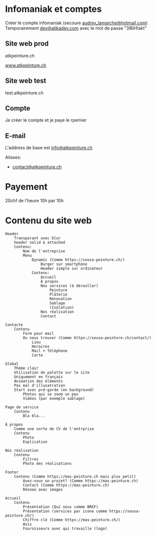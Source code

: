 # Infomaniak et comptes

Créer le compte infomaniak (secoure audrey_lamarche@hotmail.com)
Temporairement dev@alikadev.com avec le mot de passe "3lBiH!akt"

## Site web prod

atkpeinture.ch

www.atkpeinture.ch

## Site web test

test.atkpeinture.ch

## Compte

Je créer le compte et je paye le rpemier

## E-mail

L'address de base est info@atkpeinture.ch

Aliases:

- contact@atkpeinture.ch

# Payement

20chf de l'heure
10h par 10h

# Contenu du site web

```
Header
	Transparant avec blur
	header solid & attached
	Contenu:
		Nom de l'entreprise
		Menu
			Dynamic (Comme https://sousa-peinture.ch/)
				Burger sur smartphone
				Header simple sur ordinateur
			Contenu:
				Accueil
				À propos
				Nos services (à dérouller)
					Peinture
					Plâterie
					Rénovation
					Sablage
					(Isolation)
				Nos réalisation
				Contact

Contacte 
	Contenu
		Form pour mail
		Ou nous trouver (Comme https://sousa-peinture.ch/contact/)
			Lieu
			Horaires
			Mail + Téléphone
			Carte

Global
	Thème clair
	Utilisation de palette sur le site
	Uniquement en français
	Animation des éléments
	Pas mal d'illusatration
	Start avec pré-garde (en background)
		Photos qui se zoom un peu
		Vidéos (par exemple sablage)

Page de service
	Contenu
		Bla bla...

À propos
	Comme une sorte de CV de l'entrprise
	Contenu
		Photo
		Explication

Nos réalisation
	Contenu
		Filtres
		Photo des réalisations

Footer
	Contenu (Comme https://mas-peinture.ch mais plus petit)
		Avez-vous un projet? (Comme https://mas-peinture.ch)
		Contact (Comme https://mas-peinture.ch)
		Réseau avec images

Accueil
	Contenu
		Présentation (Qui nous comme BREF)
		Présentation (services par icone comme https://sousa-peinture.ch/)
		Chiffre clé (Comme https://mas-peinture.ch/)
		Avis
		Fournisseurs avec qui travaille (logo)
```
